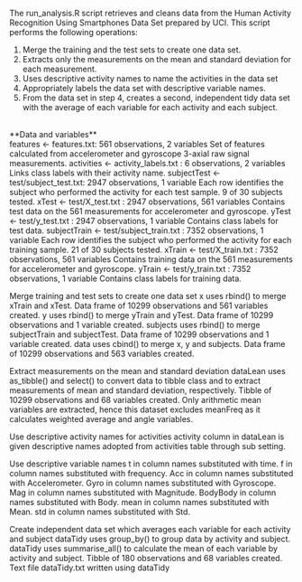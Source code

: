 The run_analysis.R script retrieves and cleans data from the Human Activity Recognition Using Smartphones Data Set prepared by UCI. This script performs the following operations:<br/>
1. Merge the training and the test sets to create one data set.
1. Extracts only the measurements on the mean and standard deviation for each measurement.
1. Uses descriptive activity names to name the activities in the data set
1. Appropriately labels the data set with descriptive variable names.
1. From the data set in step 4, creates a second, independent tidy data set with the average of each variable for each activity and each subject.
<br/>
**Data and variables**<br/>
features <- features.txt: 561 observations, 2 variables 
Set of features calculated from accelerometer and gyroscope 3-axial raw signal measurements.
activities <- activity_labels.txt : 6 observations, 2 variables
Links class labels with their activity name.
subjectTest <- test/subject_test.txt: 2947 observations, 1 variable
Each row identifies the subject who performed the activity for each test sample. 9 of 30 subjects tested.
xTest <- test/X_test.txt : 2947 observations, 561 variables 
Contains test data on the 561 measurements for accelerometer and gyroscope.
yTest <- test/y_test.txt : 2947 observations, 1 variable
Contains class labels for test data.
subjectTrain <- test/subject_train.txt : 7352 observations, 1 variable
Each row identifies the subject who performed the activity for each training sample. 21 of 30 subjects tested.
xTrain <- test/X_train.txt : 7352 observations, 561 variables 
Contains training data on the 561 measurements for accelerometer and gyroscope.
yTrain <- test/y_train.txt : 7352 observations, 1 variable
Contains class labels for training data.

Merge training and test sets to create one data set
x uses rbind() to merge xTrain and xTest. Data frame of 10299 observations and 561 variables created.
y uses rbind() to merge yTrain and yTest. Data frame of 10299 observations and 1 variable created.
subjects uses rbind() to merge subjectTrain and subjectTest. Data frame of 10299 observations and 1 variable created.
data uses cbind() to merge x, y and subjects. Data frame of 10299 observations and 563 variables created.

Extract measurements on the mean and standard deviation
dataLean uses as_tibble() and select() to convert data to tibble class and to extract measurements of mean and standard deviation, respectively. Tibble of 10299 observations and 68 variables created.
Only arithmetic mean variables are extracted, hence this dataset excludes meanFreq as it calculates weighted average and angle variables.

Use descriptive activity names for activities
activity column in dataLean is given descriptive names adopted from activities table through sub setting.

Use descriptive variable names
t in column names substituted with time.
f in column names substituted with frequency.
Acc in column names substituted with Accelerometer.
Gyro in column names substituted with Gyroscope.
Mag in column names substituted with Magnitude.
BodyBody in column names substituted with Body.
mean in column names substituted with Mean.
std in column names substituted with Std.

Create independent data set which averages each variable for each activity and subject
dataTidy uses group_by() to group data by activity and subject.
dataTidy uses summarise_all() to calculate the mean of each variable by activity and subject. Tibble of 180 observations and 68 variables created.
Text file dataTidy.txt written using dataTidy
